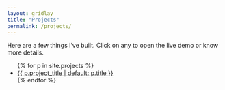 ```yaml
---
layout: gridlay
title: "Projects"
permalink: /projects/
---
```


Here are a few things I’ve built. Click on any to open the live demo or know more details.

<ul class="list-unstyled">
  {% for p in site.projects %}
    <li class="mb-2">
      <a href="{{ p.url | relative_url }}">
        {{ p.project_title | default: p.title }}
      </a>
    </li>
  {% endfor %}
</ul>

